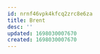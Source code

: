 ```yaml
---
id: nrnf46vpk4kfcq2zrc8e6za
title: Brent
desc: ''
updated: 1698030007670
created: 1698030007670
---
```

